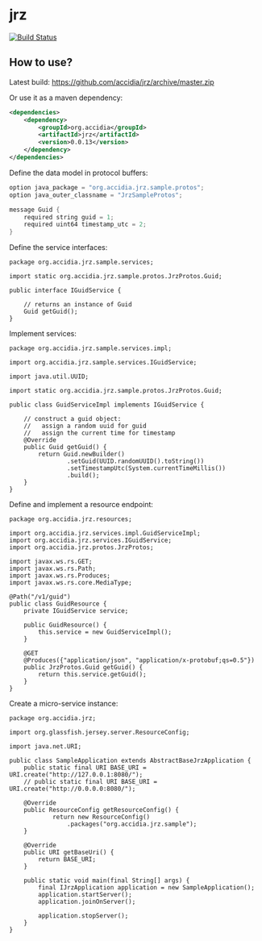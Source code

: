 jrz
===
[![Build Status](https://travis-ci.org/accidia/jrz.png?branch=master)](https://travis-ci.org/accidia/jrz)


## How to use?

Latest build: https://github.com/accidia/jrz/archive/master.zip

Or use it as a maven dependency:

```xml
<dependencies>
    <dependency>
        <groupId>org.accidia</groupId>
        <artifactId>jrz</artifactId>
        <version>0.0.13</version>
    </dependency>
</dependencies>
```

Define the data model in protocol buffers:

```java
option java_package = "org.accidia.jrz.sample.protos";
option java_outer_classname = "JrzSampleProtos";

message Guid {
    required string guid = 1;
    required uint64 timestamp_utc = 2;
}
```

Define the service interfaces:

```
package org.accidia.jrz.sample.services;

import static org.accidia.jrz.sample.protos.JrzProtos.Guid;

public interface IGuidService {

    // returns an instance of Guid
    Guid getGuid();
}
```

Implement services:

```
package org.accidia.jrz.sample.services.impl;

import org.accidia.jrz.sample.services.IGuidService;

import java.util.UUID;

import static org.accidia.jrz.sample.protos.JrzProtos.Guid;

public class GuidServiceImpl implements IGuidService {

    // construct a guid object: 
    //   assign a random uuid for guid
    //   assign the current time for timestamp
    @Override
    public Guid getGuid() {
        return Guid.newBuilder()
                .setGuid(UUID.randomUUID().toString())
                .setTimestampUtc(System.currentTimeMillis())
                .build();
    }
}
```

Define and implement a resource endpoint:

```
package org.accidia.jrz.resources;

import org.accidia.jrz.services.impl.GuidServiceImpl;
import org.accidia.jrz.services.IGuidService;
import org.accidia.jrz.protos.JrzProtos;

import javax.ws.rs.GET;
import javax.ws.rs.Path;
import javax.ws.rs.Produces;
import javax.ws.rs.core.MediaType;

@Path("/v1/guid")
public class GuidResource {
    private IGuidService service;

    public GuidResource() {
        this.service = new GuidServiceImpl();
    }

    @GET
    @Produces({"application/json", "application/x-protobuf;qs=0.5"})
    public JrzProtos.Guid getGuid() {
        return this.service.getGuid();
    }
}
```


Create a micro-service instance:

```
package org.accidia.jrz;

import org.glassfish.jersey.server.ResourceConfig;

import java.net.URI;

public class SampleApplication extends AbstractBaseJrzApplication {
    public static final URI BASE_URI = URI.create("http://127.0.0.1:8080/");
    // public static final URI BASE_URI = URI.create("http://0.0.0.0:8080/");

    @Override
    public ResourceConfig getResourceConfig() {
            return new ResourceConfig()
                .packages("org.accidia.jrz.sample");
    }

    @Override
    public URI getBaseUri() {
        return BASE_URI;
    }
    
    public static void main(final String[] args) {
        final IJrzApplication application = new SampleApplication();
        application.startServer();
        application.joinOnServer();
        
        application.stopServer();
    }
}
```
